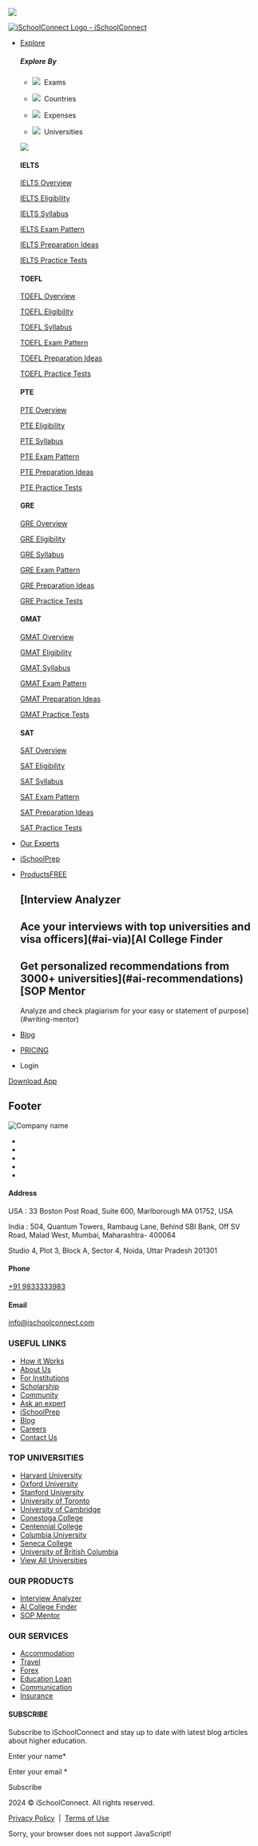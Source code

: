 ![](https://www.facebook.com/tr?id=112814549383458&ev=PageView&noscript=1)      

[![iSchoolConnect Logo - iSchoolConnect](https://cdn.ischoolconnect.com/iSchoolConnect/b2c/images/iSchoolConnect-logo.svg "iSchoolConnect")](https://ischoolconnect.com/en/)

* [Explore](https://ischoolconnect.com/)
    
    ##### Explore By
    
    * ![](https://strapi.ischoolconnect.com/uploads/exam_active_98dd616233.png)  Exams
    
    * ![](https://strapi.ischoolconnect.com/uploads/country_inactive_a1a6e8544f.png)  Countries
    
    * ![](https://strapi.ischoolconnect.com/uploads/expenses_inactive_e813954520.png)  Expenses
    
    * ![](https://strapi.ischoolconnect.com/uploads/university_inactive_87d3478657.png)  Universities
    
    [![](https://strapi.ischoolconnect.com/uploads/universities_cta_5967a3d068.svg)](https://ischoolconnect.com/pages/30-min-session/?utm_source=DIRECT&utm_medium=banner&utm_campaign=study_abroad_counsellors)
    
    #### IELTS
    
    [IELTS Overview](https://ischoolconnect.com/en/exams/ielts/overview)
    
    [IELTS Eligibility](https://ischoolconnect.com/en/exams/ielts/eligibility/)
    
    [IELTS Syllabus](https://ischoolconnect.com/en/exams/ielts/syllabus)
    
    [IELTS Exam Pattern](https://ischoolconnect.com/en/exams/ielts/exam-pattern/)
    
    [IELTS Preparation Ideas](https://ischoolconnect.com/en/exams/ielts/preparation-ideas/)
    
    [IELTS Practice Tests](https://ischoolconnect.com/en/exams/ielts/practice-tests/)
    
    #### TOEFL
    
    [TOEFL Overview](https://ischoolconnect.com/en/exams/toefl/overview/)
    
    [TOEFL Eligibility](https://ischoolconnect.com/en/exams/toefl/eligibility/)
    
    [TOEFL Syllabus](https://ischoolconnect.com/en/exams/toefl/syllabus/)
    
    [TOEFL Exam Pattern](https://ischoolconnect.com/en/exams/toefl/exam-pattern/)
    
    [TOEFL Preparation Ideas](https://ischoolconnect.com/en/exams/toefl/preparation-ideas/)
    
    [TOEFL Practice Tests](https://ischoolconnect.com/en/exams/toefl/practice-tests/)
    
    #### PTE
    
    [PTE Overview](https://ischoolconnect.com/en/exams/pte/overview/)
    
    [PTE Eligibility](https://ischoolconnect.com/en/exams/pte/eligibility/)
    
    [PTE Syllabus](https://ischoolconnect.com/en/exams/pte/syllabus/)
    
    [PTE Exam Pattern](https://ischoolconnect.com/en/exams/pte/exam-pattern/)
    
    [PTE Preparation Ideas](https://ischoolconnect.com/en/exams/pte/preparation-ideas/)
    
    [PTE Practice Tests](https://ischoolconnect.com/en/exams/pte/practice-tests/)
    
    #### GRE
    
    [GRE Overview](https://ischoolconnect.com/en/exams/gre/overview)
    
    [GRE Eligibility](https://ischoolconnect.com/en/exams/gre/eligibility)
    
    [GRE Syllabus](https://ischoolconnect.com/en/exams/gre/syllabus)
    
    [GRE Exam Pattern](https://ischoolconnect.com/en/exams/gre/exam-pattern/)
    
    [GRE Preparation Ideas](https://ischoolconnect.com/en/exams/gre/preparation-ideas/)
    
    [GRE Practice Tests](https://ischoolconnect.com/en/exams/gre/practice-tests/)
    
    #### GMAT
    
    [GMAT Overview](https://ischoolconnect.com/en/exams/gmat/overview)
    
    [GMAT Eligibility](https://ischoolconnect.com/en/exams/gmat/eligibility/)
    
    [GMAT Syllabus](https://ischoolconnect.com/en/exams/gmat/syllabus/)
    
    [GMAT Exam Pattern](https://ischoolconnect.com/en/exams/gmat/exam-pattern/)
    
    [GMAT Preparation Ideas](https://ischoolconnect.com/en/exams/gmat/preparation-ideas/)
    
    [GMAT Practice Tests](https://ischoolconnect.com/en/exams/gmat/practice-tests/)
    
    #### SAT
    
    [SAT Overview](https://ischoolconnect.com/en/exams/sat/overview/)
    
    [SAT Eligibility](https://ischoolconnect.com/en/exams/sat/eligibility/)
    
    [SAT Syllabus](https://ischoolconnect.com/en/exams/sat/syllabus/)
    
    [SAT Exam Pattern](https://ischoolconnect.com/en/exams/sat/exam-pattern/)
    
    [SAT Preparation Ideas](https://ischoolconnect.com/en/exams/sat/preparation-ideas/)
    
    [SAT Practice Tests](https://ischoolconnect.com/en/exams/sat/practice-tests/)
    
* [Our Experts](https://ischoolconnect.com/pages/meet-our-counsellors/)
* [iSchoolPrep](https://ischoolprep.com/)
* [ProductsFREE](#ai-via)
    
    [Interview Analyzer
    ------------------
    
    Ace your interviews with top universities and visa officers](#ai-via)[AI College Finder
    -----------------
    
    Get personalized recommendations from 3000+ universities](#ai-recommendations)[SOP Mentor
    ----------
    
    Analyze and check plagiarism for your easy or statement of purpose](#writing-mentor)
    
* [Blog](https://ischoolconnect.com/blog/)
* [PRICING](https://ischoolconnect.com/en/pricing/)
* Login

[Download App](https://ischoolconnect.com/en/download-app/)

Footer
------

![Company name](https://cdn.ischoolconnect.com/iSchoolConnect/b2c/images/iSchoolConnect-logo.svg)

* [](https://www.facebook.com/ischoolconnect/)
* [](https://www.instagram.com/ischoolconnect)
* [](https://twitter.com/ischoolconnect)
* [](https://www.youtube.com/channel/UCqFEkZLcdM6udUH_LUJGPrA)
* [](https://www.linkedin.com/company/ischoolconnect/)

#### Address

USA : 33 Boston Post Road, Suite 600, Marlborough MA 01752, USA

India : 504, Quantum Towers, Rambaug Lane, Behind SBI Bank, Off SV Road, Malad West, Mumbai, Maharashtra- 400064

Studio 4, Plot 3, Block A, Sector 4, Noida, Uttar Pradesh 201301

#### Phone

[+91 9833333983](tel:+91-9833333983)

#### Email

[info@ischoolconnect.com](mailto:info@ischoolconnect.com)

### USEFUL LINKS

* [How it Works](https://ischoolconnect.com/en/how-it-works/)
* [About Us](https://ischoolconnect.com/en/about-us/)
* [For Institutions](https://ischool360.net/)
* [Scholarship](https://ischoolconnect.com/scholarship/)
* [Community](https://ischoolconnect.com/community/)
* [Ask an expert](https://ischoolconnect.com/discuss/)
* [iSchoolPrep](https://ischoolprep.com/)
* [Blog](https://ischoolconnect.com/blog/)
* [Careers](https://ischoolconnect.com/en/careers/)
* [Contact Us](https://ischoolconnect.com/en/contact-us/)

### TOP UNIVERSITIES

* [Harvard University](https://ischoolconnect.com/en/universities/usa/harvard-university/)
* [Oxford University](https://ischoolconnect.com/en/universities/gbr/university-of-oxford/)
* [Stanford University](https://ischoolconnect.com/en/universities/usa/stanford-university/)
* [University of Toronto](https://ischoolconnect.com/en/universities/can/university-of-toronto-mississauga/)
* [University of Cambridge](https://ischoolconnect.com/en/universities/gbr/university-of-cambridge/)
* [Conestoga College](https://ischoolconnect.com/en/universities/can/conestoga-college-doon/)
* [Centennial College](https://ischoolconnect.com/en/universities/can/centennial-college-downsview-campus/)
* [Columbia University](https://ischoolconnect.com/en/universities/usa/columbia-university-new-york/)
* [Seneca College](https://ischoolconnect.com/en/universities/can/seneca-college-newnham/)
* [University of British Columbia](https://ischoolconnect.com/en/universities/can/university-of-british-columbia-okanagan/)
* [View All Universities](https://ischoolconnect.com/en/explore-schools)

### OUR PRODUCTS

* [Interview Analyzer](https://students.ischoolconnect.com/dashboard/interview-training)
* [AI College Finder](https://students.ischoolconnect.com/dashboard/recommend-courses/report)
* [SOP Mentor](https://students.ischoolconnect.com/dashboard)

### OUR SERVICES

* [Accommodation](https://students.ischoolconnect.com/dashboard/services/accommodation)
* [Travel](https://students.ischoolconnect.com/dashboard/services/travel)
* [Forex](https://students.ischoolconnect.com/dashboard/services/forex)
* [Education Loan](https://students.ischoolconnect.com/dashboard/services/education-loan)
* [Communication](https://students.ischoolconnect.com/dashboard/services/communication)
* [Insurance](https://students.ischoolconnect.com/dashboard/services/insurance)

#### SUBSCRIBE

Subscribe to iSchoolConnect and stay up to date with latest blog articles about higher education.

Enter your name\*

Enter your email \*

Subscribe

2024 © iSchoolConnect. All rights reserved.

[Privacy Policy](https://ischoolconnect.com/en/privacy-policy/)  |  [Terms of Use](https://ischoolconnect.com/en/terms-of-use/)

Sorry, your browser does not support JavaScript!